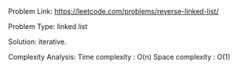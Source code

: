 Problem Link: https://leetcode.com/problems/reverse-linked-list/

Problem Type: linked list

Solution: iterative.

Complexity Analysis:
	Time complexity : O(n)
	Space complexity : O(1)